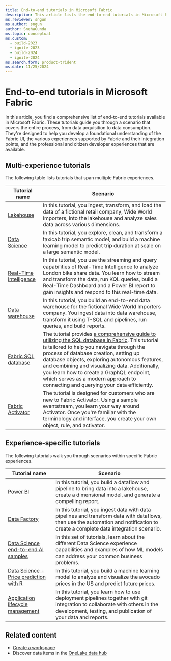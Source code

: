 ```yaml
---
title: End-to-end tutorials in Microsoft Fabric
description: This article lists the end-to-end tutorials in Microsoft Fabric. They walk you through a scenario, starting from data acquisition to data consumption and help you with a foundational understanding of Fabric.
ms.reviewer: sngun
ms.author: sngun
author: SnehaGunda
ms.topic: conceptual
ms.custom:
  - build-2023
  - ignite-2023
  - build-2024
  - ignite-2024
ms.search.form: product-trident
ms.date: 11/25/2024
---
```


# End-to-end tutorials in Microsoft Fabric

In this article, you find a comprehensive list of end-to-end tutorials available in Microsoft Fabric. These tutorials guide you through a scenario that covers the entire process, from data acquisition to data consumption. They're designed to help you develop a foundational understanding of the Fabric UI, the various experiences supported by Fabric and their integration points, and the professional and citizen developer experiences that are available.

## Multi-experience tutorials

The following table lists tutorials that span multiple Fabric experiences.

|Tutorial name  |Scenario |
|---------|---------|
|[Lakehouse](../data-engineering/tutorial-lakehouse-introduction.md) | In this tutorial, you ingest, transform, and load the data of a fictional retail company, Wide World Importers, into the lakehouse and analyze sales data across various dimensions.  |
|[Data Science](../data-science/tutorial-data-science-introduction.md)    |  In this tutorial, you explore, clean, and transform a taxicab trip semantic model, and build a machine learning model to predict trip duration at scale on a large semantic model.   |
|[Real-Time Intelligence](../real-time-intelligence/tutorial-introduction.md)   | In this tutorial, you use the streaming and query capabilities of Real-Time Intelligence to analyze London bike share data. You learn how to stream and transform the data, run KQL queries, build a Real-Time Dashboard and a Power BI report to gain insights and respond to this real-time data. |
|[Data warehouse](../data-warehouse/tutorial-introduction.md) |  In this tutorial, you build an end-to-end data warehouse for the fictional Wide World Importers company. You ingest data into data warehouse, transform it using T-SQL and pipelines, run queries, and build reports. |
|[Fabric SQL database](../database/sql/tutorial-introduction.md) | The tutorial provides [a comprehensive guide to utilizing the SQL database in Fabric](../database/sql/overview.md). This tutorial is tailored to help you navigate through the process of database creation, setting up database objects, exploring autonomous features, and combining and visualizing data. Additionally, you learn how to create a GraphQL endpoint, which serves as a modern approach to connecting and querying your data efficiently.|
|[Fabric Activator](../real-time-intelligence/data-activator/activator-tutorial.md) | The tutorial is designed for customers who are new to Fabric Activator. Using a sample eventstream, you learn your way around Activator. Once you're familiar with the terminology and interface, you create your own object, rule, and activator. |

## Experience-specific tutorials

The following tutorials walk you through scenarios within specific Fabric experiences.

|Tutorial name  |Scenario |
|---------|---------|
| [Power BI](/power-bi/fundamentals/fabric-get-started) |  In this tutorial, you build a dataflow and pipeline to bring data into a lakehouse, create a dimensional model, and generate a compelling report. |
| [Data Factory](../data-factory/tutorial-end-to-end-introduction.md) | In this tutorial, you ingest data with data pipelines and transform data with dataflows, then use the automation and notification to create a complete data integration scenario. |
| [Data Science end-to-end AI samples](../data-science/use-ai-samples.md) | In this set of tutorials, learn about the different Data Science experience capabilities and examples of how ML models can address your common business problems. |
| [Data Science - Price prediction with R](../data-science/r-avocado.md) | In this tutorial, you build a machine learning model to analyze and visualize the avocado prices in the US and predict future prices. |
| [Application lifecycle management](../cicd/cicd-tutorial.md) | In this tutorial, you learn how to use deployment pipelines together with git integration to collaborate with others in the development, testing, and publication of your data and reports. |

## Related content

* [Create a workspace](create-workspaces.md)
* Discover data items in the [OneLake data hub](onelake-data-hub.md)
